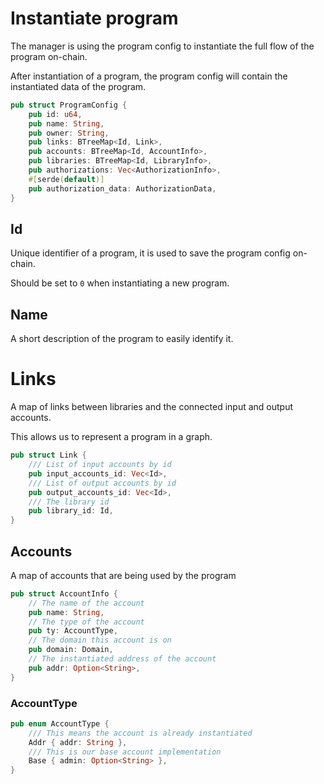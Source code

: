 # Instantiate program

The manager is using the program config to instantiate the full flow of the program on-chain.

After instantiation of a program, the program config will contain the instantiated data of the program.

```rust
pub struct ProgramConfig {
    pub id: u64,
    pub name: String,
    pub owner: String,
    pub links: BTreeMap<Id, Link>,
    pub accounts: BTreeMap<Id, AccountInfo>,
    pub libraries: BTreeMap<Id, LibraryInfo>,
    pub authorizations: Vec<AuthorizationInfo>,
    #[serde(default)]
    pub authorization_data: AuthorizationData,
}
```

## Id
Unique identifier of a program, it is used to save the program config on-chain.

Should be set to `0` when instantiating a new program.

## Name

A short description of the program to easily identify it.

# Links

A map of links between libraries and the connected input and output accounts.

This allows us to represent a program in a graph.

```rust
pub struct Link {
    /// List of input accounts by id
    pub input_accounts_id: Vec<Id>,
    /// List of output accounts by id
    pub output_accounts_id: Vec<Id>,
    /// The library id
    pub library_id: Id,
}
```

## Accounts 

A map of accounts that are being used by the program

```rust
pub struct AccountInfo {
    // The name of the account
    pub name: String,
    // The type of the account
    pub ty: AccountType,
    // The domain this account is on
    pub domain: Domain,
    // The instantiated address of the account
    pub addr: Option<String>,
}
```

### AccountType

```rust
pub enum AccountType {
    /// This means the account is already instantiated
    Addr { addr: String },
    /// This is our base account implementation
    Base { admin: Option<String> },
}
```